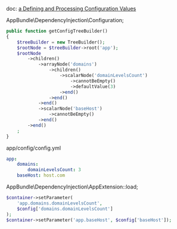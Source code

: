 doc: [a Defining and Processing Configuration Values](http://symfony.com/doc/current/components/config/definition.html)

AppBundle\DependencyInjection\Configuration;

```php
public function getConfigTreeBuilder()
{
    $treeBuilder = new TreeBuilder();
    $rootNode = $treeBuilder->root('app');
    $rootNode
        ->children()
            ->arrayNode('domains')
                ->children()
                    ->scalarNode('domainLevelsCount')
                        ->cannotBeEmpty()
                        ->defaultValue(3)
                    ->end()
                ->end()
            ->end()
            ->scalarNode('baseHost')
                ->cannotBeEmpty()
            ->end()
        ->end()
    ;
}
```

app/config/config.yml

```yml
app:
    domains:
        domainLevelsCount: 3
    baseHost: host.com
```

AppBundle\DependencyInjection\AppExtension::load;

```php
$container->setParameter(
    'app.domains.domainLevelsCount', 
    $config['domains.domainLevelsCount']
);
$container->setParameter('app.baseHost', $config['baseHost']);
```
